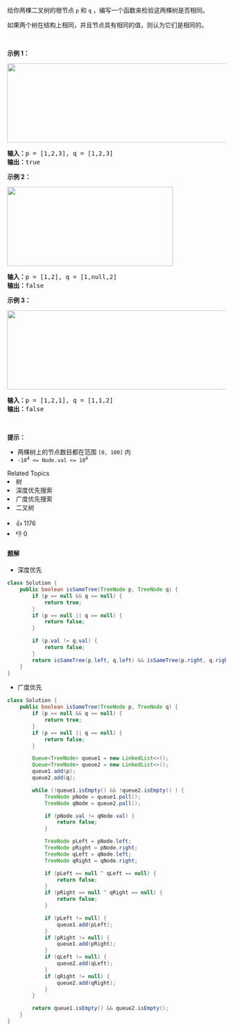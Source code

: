 <p>给你两棵二叉树的根节点 <code>p</code> 和 <code>q</code> ，编写一个函数来检验这两棵树是否相同。</p>

<p>如果两个树在结构上相同，并且节点具有相同的值，则认为它们是相同的。</p>

<p>&nbsp;</p>

<p><strong>示例 1：</strong></p> 
<img alt="" src="https://assets.leetcode.com/uploads/2020/12/20/ex1.jpg" style="width: 622px; height: 182px;" /> 
<pre>
<strong>输入：</strong>p = [1,2,3], q = [1,2,3]
<strong>输出：</strong>true
</pre>

<p><strong>示例 2：</strong></p> 
<img alt="" src="https://assets.leetcode.com/uploads/2020/12/20/ex2.jpg" style="width: 382px; height: 182px;" /> 
<pre>
<strong>输入：</strong>p = [1,2], q = [1,null,2]
<strong>输出：</strong>false
</pre>

<p><strong>示例 3：</strong></p> 
<img alt="" src="https://assets.leetcode.com/uploads/2020/12/20/ex3.jpg" style="width: 622px; height: 182px;" /> 
<pre>
<strong>输入：</strong>p = [1,2,1], q = [1,1,2]
<strong>输出：</strong>false
</pre>

<p>&nbsp;</p>

<p><strong>提示：</strong></p>

<ul> 
 <li>两棵树上的节点数目都在范围 <code>[0, 100]</code> 内</li> 
 <li><code>-10<sup>4</sup> &lt;= Node.val &lt;= 10<sup>4</sup></code></li> 
</ul>

<div><div>Related Topics</div><div><li>树</li><li>深度优先搜索</li><li>广度优先搜索</li><li>二叉树</li></div></div><br><div><li>👍 1176</li><li>👎 0</li></div>

#### 题解

- 深度优先
```java
class Solution {
    public boolean isSameTree(TreeNode p, TreeNode q) {
        if (p == null && q == null) {
            return true;
        }
        if (p == null || q == null) {
            return false;
        }

        if (p.val != q.val) {
            return false;
        }
        return isSameTree(p.left, q.left) && isSameTree(p.right, q.right);
    }
}
```

- 广度优先
```java
class Solution {
    public boolean isSameTree(TreeNode p, TreeNode q) {
        if (p == null && q == null) {
            return true;
        }
        if (p == null || q == null) {
            return false;
        }

        Queue<TreeNode> queue1 = new LinkedList<>();
        Queue<TreeNode> queue2 = new LinkedList<>();
        queue1.add(p);
        queue2.add(q);

        while (!queue1.isEmpty() && !queue2.isEmpty() ) {
            TreeNode pNode = queue1.poll();
            TreeNode qNode = queue2.poll();

            if (pNode.val != qNode.val) {
                return false;
            }

            TreeNode pLeft = pNode.left;
            TreeNode pRight = pNode.right;
            TreeNode qLeft = qNode.left;
            TreeNode qRight = qNode.right;

            if (pLeft == null ^ qLeft == null) {
                return false;
            }
            if (pRight == null ^ qRight == null) {
                return false;
            }

            if (pLeft != null) {
                queue1.add(pLeft);
            }
            if (pRight != null) {
                queue1.add(pRight);
            }
            if (qLeft != null) {
                queue2.add(qLeft);
            }
            if (qRight != null) {
                queue2.add(qRight);
            }
        }

        return queue1.isEmpty() && queue2.isEmpty();
    }
}
```